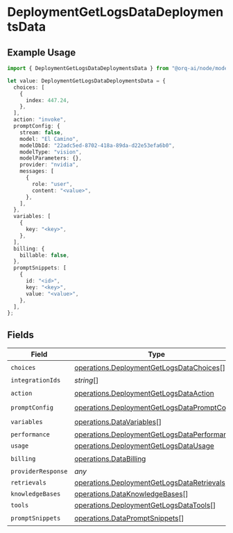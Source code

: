 # DeploymentGetLogsDataDeploymentsData

## Example Usage

```typescript
import { DeploymentGetLogsDataDeploymentsData } from "@orq-ai/node/models/operations";

let value: DeploymentGetLogsDataDeploymentsData = {
  choices: [
    {
      index: 447.24,
    },
  ],
  action: "invoke",
  promptConfig: {
    stream: false,
    model: "El Camino",
    modelDbId: "22adc5ed-8702-418a-89da-d22e53efa6b0",
    modelType: "vision",
    modelParameters: {},
    provider: "nvidia",
    messages: [
      {
        role: "user",
        content: "<value>",
      },
    ],
  },
  variables: [
    {
      key: "<key>",
    },
  ],
  billing: {
    billable: false,
  },
  promptSnippets: [
    {
      id: "<id>",
      key: "<key>",
      value: "<value>",
    },
  ],
};
```

## Fields

| Field                                                                                                        | Type                                                                                                         | Required                                                                                                     | Description                                                                                                  |
| ------------------------------------------------------------------------------------------------------------ | ------------------------------------------------------------------------------------------------------------ | ------------------------------------------------------------------------------------------------------------ | ------------------------------------------------------------------------------------------------------------ |
| `choices`                                                                                                    | [operations.DeploymentGetLogsDataChoices](../../models/operations/deploymentgetlogsdatachoices.md)[]         | :heavy_check_mark:                                                                                           | N/A                                                                                                          |
| `integrationIds`                                                                                             | *string*[]                                                                                                   | :heavy_minus_sign:                                                                                           | N/A                                                                                                          |
| `action`                                                                                                     | [operations.DeploymentGetLogsDataAction](../../models/operations/deploymentgetlogsdataaction.md)             | :heavy_check_mark:                                                                                           | N/A                                                                                                          |
| `promptConfig`                                                                                               | [operations.DeploymentGetLogsDataPromptConfig](../../models/operations/deploymentgetlogsdatapromptconfig.md) | :heavy_check_mark:                                                                                           | N/A                                                                                                          |
| `variables`                                                                                                  | [operations.DataVariables](../../models/operations/datavariables.md)[]                                       | :heavy_check_mark:                                                                                           | N/A                                                                                                          |
| `performance`                                                                                                | [operations.DeploymentGetLogsDataPerformance](../../models/operations/deploymentgetlogsdataperformance.md)   | :heavy_minus_sign:                                                                                           | N/A                                                                                                          |
| `usage`                                                                                                      | [operations.DeploymentGetLogsDataUsage](../../models/operations/deploymentgetlogsdatausage.md)               | :heavy_minus_sign:                                                                                           | N/A                                                                                                          |
| `billing`                                                                                                    | [operations.DataBilling](../../models/operations/databilling.md)                                             | :heavy_check_mark:                                                                                           | N/A                                                                                                          |
| `providerResponse`                                                                                           | *any*                                                                                                        | :heavy_minus_sign:                                                                                           | N/A                                                                                                          |
| `retrievals`                                                                                                 | [operations.DeploymentGetLogsDataRetrievals](../../models/operations/deploymentgetlogsdataretrievals.md)[]   | :heavy_minus_sign:                                                                                           | N/A                                                                                                          |
| `knowledgeBases`                                                                                             | [operations.DataKnowledgeBases](../../models/operations/dataknowledgebases.md)[]                             | :heavy_minus_sign:                                                                                           | N/A                                                                                                          |
| `tools`                                                                                                      | [operations.DeploymentGetLogsDataTools](../../models/operations/deploymentgetlogsdatatools.md)[]             | :heavy_minus_sign:                                                                                           | N/A                                                                                                          |
| `promptSnippets`                                                                                             | [operations.DataPromptSnippets](../../models/operations/datapromptsnippets.md)[]                             | :heavy_check_mark:                                                                                           | N/A                                                                                                          |